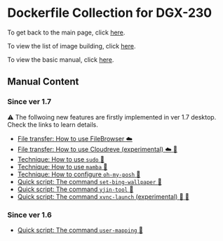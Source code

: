 # Dockerfile Collection for DGX-230

To get back to the main page, click [here](./index).

To view the list of image building, click [here](./dockerlist).

To view the basic manual, click [here](./manual).

## Manual Content

### Since ver 1.7

:warning: The follwoing new features are firstly implemented in ver 1.7 desktop. Check the links to learn details.

* [File transfer: How to use FileBrowser :cloud:](./manual-xubuntu/file-browser)
* [File transfer: How to use Cloudreve (experimental) :cloud: :telescope:](./manual-xubuntu/cloudreve)
* [Technique: How to use `sudo` :hammer:](./manual-xubuntu/use-sudo)
* [Technique: How to use `mamba` :hammer:](./manual-xubuntu/use-mamba)
* [Technique: How to configure `oh-my-posh` :hammer:](./manual-xubuntu/use-omp)
* [Quick script: The command `set-bing-wallpaper` :scroll:](./manual-xubuntu/set-bing-wallpaper)
* [Quick script: The command `yjin-tool` :scroll:](./manual-xubuntu/yjin-tool)
* [Quick script: The command `xvnc-launch` (experimental) :scroll: :telescope:](./manual-xubuntu/xvnc)

### Since ver 1.6

* [Quick script: The command `user-mapping` :scroll:](./manual-xubuntu/user-mapping)
